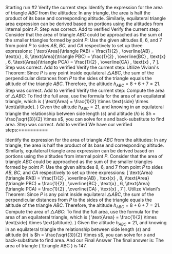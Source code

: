 Starting run #2
Verify the current step: 
Identify the expression for the area of triangle $ABC$ from the altitudes: In any triangle, the area is half the product of its base and corresponding altitude. Similarly, equilateral triangle area expression can be derived based on portions using the altitudes from internal point $P$.
Step was correct. Add to verified
Verify the current step: 
Consider that the area of triangle $ABC$ could be approached as the sum of the smaller triangles formed by point $P$: Use the given altitudes 8, 6, and 7 from point $P$ to sides $AB$, $BC$, and $CA$ respectively to set up three expressions: \[ \text{Area}(\triangle PAB) = \frac{1}{2} \, \overline{AB} \, \text{x} \, 8, \\\text{Area}(\triangle PBC) = \frac{1}{2} \, \overline{BC} \, \text{x} \, 6, \\\text{Area}(\triangle PCA) = \frac{1}{2} \, \overline{CA} \, \text{x} \, 7 \].
Step was correct. Add to verified
Verify the current step: 
Utilize Viviani's Theorem: Since $P$ is any point inside equilateral $\triangle ABC$, the sum of the perpendicular distances from $P$ to the sides of the triangle equals the altitude of the triangle $ABC$. Therefore, the altitude $h_{ABC} = 8 + 6 + 7 = 21$.
Step was correct. Add to verified
Verify the current step: 
Compute the area of $\triangle ABC$: To find the full area, use the formula for the area of an equilateral triangle, which is \( \text{Area} = \frac{1}{2} \times \text{side} \times \text{altitude}. \) Given the altitude $h_{ABC} = 21$, and knowing in an equilateral triangle the relationship between side length ($s$) and altitude ($h$) is $h = \frac{\sqrt{3}}{2} \times s$, you can solve for $s$ and back-substitute to find area.
Step was correct. Add to verified
We have our verified steps:==========


Identify the expression for the area of triangle $ABC$ from the altitudes: In any triangle, the area is half the product of its base and corresponding altitude. Similarly, equilateral triangle area expression can be derived based on portions using the altitudes from internal point $P$.
Consider that the area of triangle $ABC$ could be approached as the sum of the smaller triangles formed by point $P$: Use the given altitudes 8, 6, and 7 from point $P$ to sides $AB$, $BC$, and $CA$ respectively to set up three expressions: \[ \text{Area}(\triangle PAB) = \frac{1}{2} \, \overline{AB} \, \text{x} \, 8, \\\text{Area}(\triangle PBC) = \frac{1}{2} \, \overline{BC} \, \text{x} \, 6, \\\text{Area}(\triangle PCA) = \frac{1}{2} \, \overline{CA} \, \text{x} \, 7 \].
Utilize Viviani's Theorem: Since $P$ is any point inside equilateral $\triangle ABC$, the sum of the perpendicular distances from $P$ to the sides of the triangle equals the altitude of the triangle $ABC$. Therefore, the altitude $h_{ABC} = 8 + 6 + 7 = 21$.
Compute the area of $\triangle ABC$: To find the full area, use the formula for the area of an equilateral triangle, which is \( \text{Area} = \frac{1}{2} \times \text{side} \times \text{altitude}. \) Given the altitude $h_{ABC} = 21$, and knowing in an equilateral triangle the relationship between side length ($s$) and altitude ($h$) is $h = \frac{\sqrt{3}}{2} \times s$, you can solve for $s$ and back-substitute to find area.
And our Final Answer
The final answer is: The area of triangle \( \triangle ABC \) is 147.